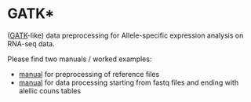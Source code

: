 # GATK*
([GATK](https://genomebiology.biomedcentral.com/articles/10.1186/s13059-015-0762-6)-like) data preprocessing for Allele-specific expression analysis on RNA-seq data.

Please find two manuals / worked examples:
* [manual](https://gimelbrantlab.github.io/Tools_and_Methods/GATKstar/Reference_preprocessing) for preprocessing of reference files
* [manual](https://gimelbrantlab.github.io/Tools_and_Methods/GATKstar/Fastq_to_Allelic_Counts) for data processing starting from fastq files and ending with alellic couns tables



